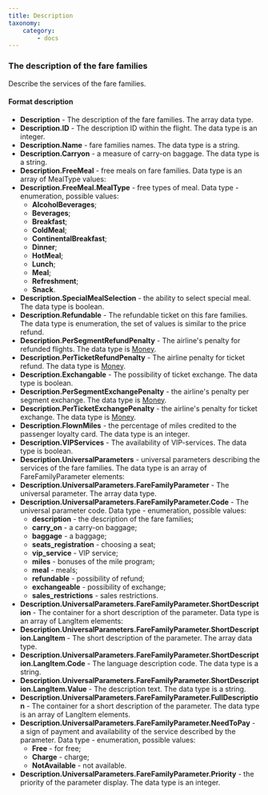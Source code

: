 ```yaml
---
title: Description
taxonomy:
    category:
        - docs
---
```


### The description of the fare families

Describe the services of the fare families.

#### Format description 

-   **Description** - The description of the fare families. The array data type.
-   **Description.ID** - The description ID within the flight. The data type is an integer.
-   **Description.Name** - fare families names. The data type is a string.
-   **Description.Carryon** - a measure of carry-on baggage. The data type is a string.
-   **Description.FreeMeal** - free meals on fare families. Data type is an array of MealType values:
-   **Description.FreeMeal.MealType** - free types of meal. Data type - enumeration, possible values:
	- **AlcoholBeverages**;
	- **Beverages**;
	- **Breakfast**;
	- **ColdMeal**;
	- **ContinentalBreakfast**;
	- **Dinner**;
	- **HotMeal**;
	- **Lunch**;
	- **Meal**;
	- **Refreshment**;
	- **Snack**.
-   **Description.SpecialMealSelection** - the ability to select special meal. The data type is boolean.
-   **Description.Refundable** - The refundable ticket on this fare families. The data type is enumeration, the set of values ​​is similar to the price refund.
-   **Description.PerSegmentRefundPenalty** - The airline's penalty for refunded flights. The data type is [Money](/avia/common/money).
-   **Description.PerTicketRefundPenalty** - The airline penalty for ticket refund. The data type is [Money](/avia/common/money).
-   **Description.Exchangable** - The possibility of ticket exchange. The data type is boolean.
-   **Description.PerSegmentExchangePenalty** - the airline's penalty per segment exchange. The data type is [Money](/avia/common/money).
-   **Description.PerTicketExchangePenalty** - the airline's penalty for ticket exchange. The data type is [Money](/avia/common/money).
-   **Description.FlownMiles** - the percentage of miles credited to the passenger loyalty card. The data type is an integer.
-   **Description.VIPServices** - The availability of VIP-services. The data type is boolean.
-   **Description.UniversalParameters** - universal parameters describing the services of the fare families. The data type is an array of FareFamilyParameter elements:
-   **Description.UniversalParameters.FareFamilyParameter** - The universal parameter. The array data type.
-   **Description.UniversalParameters.FareFamilyParameter.Code** - The universal parameter code. Data type - enumeration, possible values:
    - **description** - the description of the fare families;
	- **carry_on** - a carry-on baggage;
	- **baggage** - a baggage;
	- **seats_registration** - choosing a seat;
	- **vip_service** - VIP service;
	- **miles** - bonuses of the mile program;
	- **meal** - meals;
	- **refundable** - possibility of refund;
	- **exchangeable** - possibility of exchange;
	- **sales_restrictions** - sales restrictions.
- **Description.UniversalParameters.FareFamilyParameter.ShortDescription** - The container for a short description of the parameter. Data type is an array of LangItem elements:
- **Description.UniversalParameters.FareFamilyParameter.ShortDescription.LangItem** - The short description of the parameter. The array data type.
- **Description.UniversalParameters.FareFamilyParameter.ShortDescription.LangItem.Code** - The language description code. The data type is a string.
- **Description.UniversalParameters.FareFamilyParameter.ShortDescription.LangItem.Value** - The description text. The data type is a string.
- **Description.UniversalParameters.FareFamilyParameter.FullDescription** - The container for a short description of the parameter. The data type is an array of LangItem elements.
- **Description.UniversalParameters.FareFamilyParameter.NeedToPay** - a sign of payment and availability of the service described by the parameter. Data type - enumeration, possible values:
	- **Free** - for free;
	- **Charge** - charge;
	- **NotAvailable** - not available.
-   **Description.UniversalParameters.FareFamilyParameter.Priority** - the priority of the parameter display. The data type is an integer.